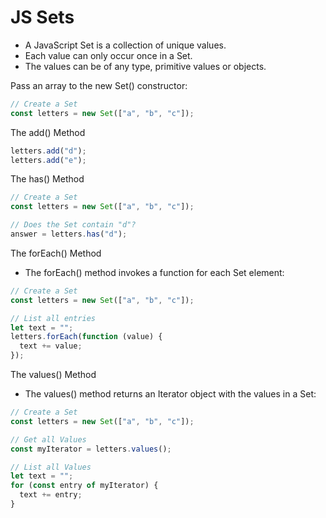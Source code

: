# JS Sets

- A JavaScript Set is a collection of unique values.
- Each value can only occur once in a Set.
- The values can be of any type, primitive values or objects.

Pass an array to the new Set() constructor:

```js
// Create a Set
const letters = new Set(["a", "b", "c"]);
```

The add() Method

```js
letters.add("d");
letters.add("e");
```

The has() Method

```js
// Create a Set
const letters = new Set(["a", "b", "c"]);

// Does the Set contain "d"?
answer = letters.has("d");
```

The forEach() Method

- The forEach() method invokes a function for each Set element:

```js
// Create a Set
const letters = new Set(["a", "b", "c"]);

// List all entries
let text = "";
letters.forEach(function (value) {
  text += value;
});
```

The values() Method

- The values() method returns an Iterator object with the values in a Set:

```js
// Create a Set
const letters = new Set(["a", "b", "c"]);

// Get all Values
const myIterator = letters.values();

// List all Values
let text = "";
for (const entry of myIterator) {
  text += entry;
}
```

